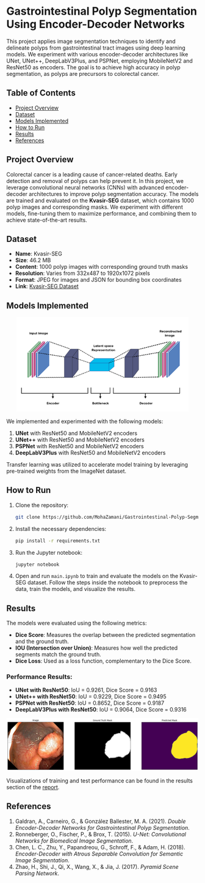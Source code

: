 # Gastrointestinal Polyp Segmentation Using Encoder-Decoder Networks

This project applies image segmentation techniques to identify and delineate polyps from gastrointestinal tract images using deep learning models. We experiment with various encoder-decoder architectures like UNet, UNet++, DeepLabV3Plus, and PSPNet, employing MobileNetV2 and ResNet50 as encoders. The goal is to achieve high accuracy in polyp segmentation, as polyps are precursors to colorectal cancer.

## Table of Contents

- [Project Overview](#project-overview)
- [Dataset](#dataset)
- [Models Implemented](#models-implemented)
- [How to Run](#how-to-run)
- [Results](#results)
- [References](#references)

## Project Overview

Colorectal cancer is a leading cause of cancer-related deaths. Early detection and removal of polyps can help prevent it. In this project, we leverage convolutional neural networks (CNNs) with advanced encoder-decoder architectures to improve polyp segmentation accuracy. The models are trained and evaluated on the **Kvasir-SEG** dataset, which contains 1000 polyp images and corresponding masks. We experiment with different models, fine-tuning them to maximize performance, and combining them to achieve state-of-the-art results.

## Dataset

- **Name**: Kvasir-SEG
- **Size**: 46.2 MB
- **Content**: 1000 polyp images with corresponding ground truth masks
- **Resolution**: Varies from 332x487 to 1920x1072 pixels
- **Format**: JPEG for images and JSON for bounding box coordinates
- **Link**: [Kvasir-SEG Dataset](https://datasets.simula.no/kvasir-seg/)

## Models Implemented

<p align="center">
  <a href="https://gitpoint.co/">
    <img alt="GitPoint" src="./Report/Figs/encoder-decoder.png" width="450">
  </a>
</p>

We implemented and experimented with the following models:

1. **UNet** with ResNet50 and MobileNetV2 encoders
2. **UNet++** with ResNet50 and MobileNetV2 encoders
3. **PSPNet** with ResNet50 and MobileNetV2 encoders
4. **DeepLabV3Plus** with ResNet50 and MobileNetV2 encoders

Transfer learning was utilized to accelerate model training by leveraging pre-trained weights from the ImageNet dataset.

## How to Run

1. Clone the repository:
   ```bash
   git clone https://github.com/MohaZamani/Gastrointestinal-Polyp-Segmentation.git
   ```
2. Install the necessary dependencies:
   ```bash
   pip install -r requirements.txt
   ```
3. Run the Jupyter notebook:
   ```bash
   jupyter notebook
   ```
4. Open and run `main.ipynb` to train and evaluate the models on the Kvasir-SEG dataset. Follow the steps inside the notebook to preprocess the data, train the models, and visualize the results.

## Results

The models were evaluated using the following metrics:

- **Dice Score**: Measures the overlap between the predicted segmentation and the ground truth.
- **IOU (Intersection over Union)**: Measures how well the predicted segments match the ground truth.
- **Dice Loss**: Used as a loss function, complementary to the Dice Score.

### Performance Results:

- **UNet with ResNet50**: IoU = 0.9261, Dice Score = 0.9163
- **UNet++ with ResNet50**: IoU = 0.9229, Dice Score = 0.9495
- **PSPNet with ResNet50**: IoU = 0.8652, Dice Score = 0.9187
- **DeepLabV3Plus with ResNet50**: IoU = 0.9064, Dice Score = 0.9316

<p align="center">
  <a href="https://gitpoint.co/">
    <img alt="GitPoint" src="./Report/Figs/example.png" width="800">
  </a>
</p>

Visualizations of training and test performance can be found in the results section of the [report](./Report/Report.pdf).

## References

1. Galdran, A., Carneiro, G., & González Ballester, M. A. (2021). _Double Encoder-Decoder Networks for Gastrointestinal Polyp Segmentation_.
2. Ronneberger, O., Fischer, P., & Brox, T. (2015). _U-Net: Convolutional Networks for Biomedical Image Segmentation_.
3. Chen, L. C., Zhu, Y., Papandreou, G., Schroff, F., & Adam, H. (2018). _Encoder-Decoder with Atrous Separable Convolution for Semantic Image Segmentation_.
4. Zhao, H., Shi, J., Qi, X., Wang, X., & Jia, J. (2017). _Pyramid Scene Parsing Network_.
